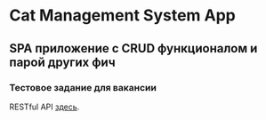 # Cat Management System App
## SPA приложение с CRUD функционалом и парой других фич

### Тестовое задание для вакансии

RESTful API [здесь](https://github.com/weeks6/catms).
